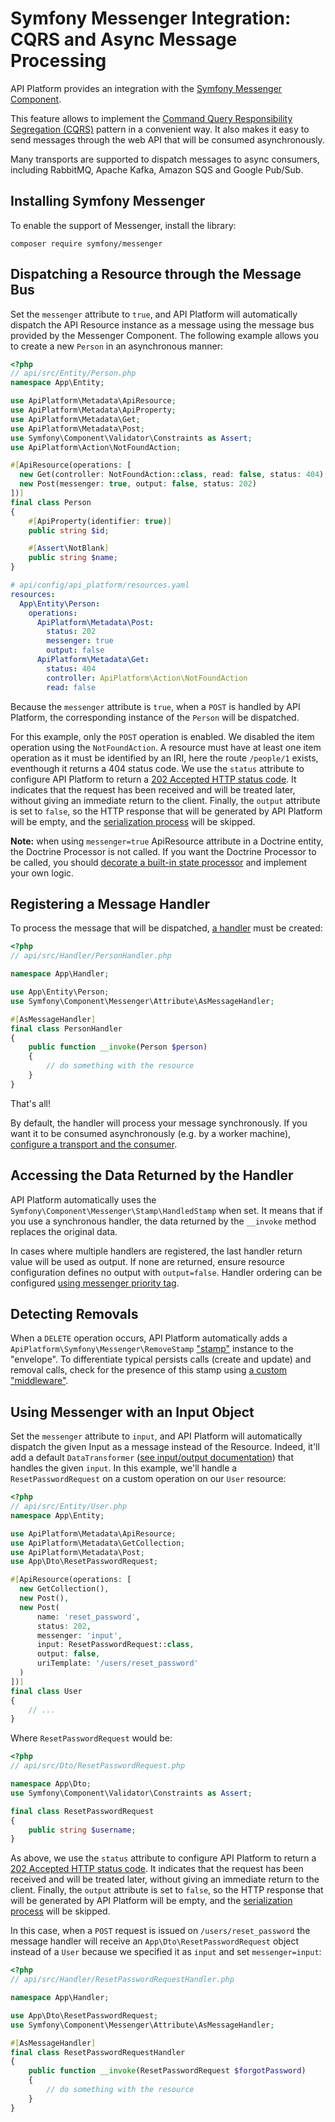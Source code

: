 # Symfony Messenger Integration: CQRS and Async Message Processing

API Platform provides an integration with the [Symfony Messenger Component](https://symfony.com/doc/current/messenger.html).

This feature allows to implement the [Command Query Responsibility Segregation (CQRS)](https://martinfowler.com/bliki/CQRS.html) pattern in a convenient way.
It also makes it easy to send messages through the web API that will be consumed asynchronously.

Many transports are supported to dispatch messages to async consumers, including RabbitMQ, Apache Kafka, Amazon SQS and Google Pub/Sub.

## Installing Symfony Messenger

To enable the support of Messenger, install the library:

```console
composer require symfony/messenger
```

## Dispatching a Resource through the Message Bus

Set the `messenger` attribute to `true`, and API Platform will automatically dispatch the API Resource instance as a message using the message bus provided by the Messenger Component. The following example allows you to create a new `Person` in an asynchronous manner:

<code-selector>

```php
<?php
// api/src/Entity/Person.php
namespace App\Entity;

use ApiPlatform\Metadata\ApiResource;
use ApiPlatform\Metadata\ApiProperty;
use ApiPlatform\Metadata\Get;
use ApiPlatform\Metadata\Post;
use Symfony\Component\Validator\Constraints as Assert;
use ApiPlatform\Action\NotFoundAction;

#[ApiResource(operations: [
  new Get(controller: NotFoundAction::class, read: false, status: 404),
  new Post(messenger: true, output: false, status: 202)
])]
final class Person
{
    #[ApiProperty(identifier: true)]
    public string $id;

    #[Assert\NotBlank]
    public string $name;
}
```

```yaml
# api/config/api_platform/resources.yaml
resources:
  App\Entity\Person:
    operations:
      ApiPlatform\Metadata\Post:
        status: 202
        messenger: true
        output: false
      ApiPlatform\Metadata\Get:
        status: 404
        controller: ApiPlatform\Action\NotFoundAction
        read: false
```

</code-selector>

Because the `messenger` attribute is `true`, when a `POST` is handled by API Platform, the corresponding instance of the `Person` will be dispatched.

For this example, only the `POST` operation is enabled. We disabled the item operation using the `NotFoundAction`. A resource must have at least one item operation as it must be identified by an IRI, here the route `/people/1` exists, eventhough it returns a 404 status code.
We use the `status` attribute to configure API Platform to return a [202 Accepted HTTP status code](https://developer.mozilla.org/en-US/docs/Web/HTTP/Status/202).
It indicates that the request has been received and will be treated later, without giving an immediate return to the client.
Finally, the `output` attribute is set to `false`, so the HTTP response that will be generated by API Platform will be empty, and the [serialization process](../core/serialization.md) will be skipped.

**Note:** when using `messenger=true` ApiResource attribute in a Doctrine entity, the Doctrine Processor is not called. If you want the Doctrine Processor to be called, you should [decorate a built-in state processor](../core/state-processors.md#creating-a-custom-state-processor) and implement your own logic.

## Registering a Message Handler

To process the message that will be dispatched, [a handler](https://symfony.com/doc/current/messenger.html#registering-handlers) must be created:

```php
<?php
// api/src/Handler/PersonHandler.php

namespace App\Handler;

use App\Entity\Person;
use Symfony\Component\Messenger\Attribute\AsMessageHandler;

#[AsMessageHandler]
final class PersonHandler
{
    public function __invoke(Person $person)
    {
        // do something with the resource
    }
}
```

That's all!

By default, the handler will process your message synchronously.
If you want it to be consumed asynchronously (e.g. by a worker machine), [configure a transport and the consumer](https://symfony.com/doc/current/messenger.html#transports).

## Accessing the Data Returned by the Handler

API Platform automatically uses the `Symfony\Component\Messenger\Stamp\HandledStamp` when set.
It means that if you use a synchronous handler, the data returned by the `__invoke` method replaces the original data.

In cases where multiple handlers are registered, the last handler return value will be used as output. If none are returned, ensure resource configuration defines no output with `output=false`.
Handler ordering can be configured [using messenger priority tag](https://symfony.com/doc/current/messenger.html#manually-configuring-handlers).

## Detecting Removals

When a `DELETE` operation occurs, API Platform automatically adds a `ApiPlatform\Symfony\Messenger\RemoveStamp` ["stamp"](https://symfony.com/doc/current/components/messenger.html#adding-metadata-to-messages-envelopes) instance to the "envelope".
To differentiate typical persists calls (create and update) and removal calls, check for the presence of this stamp using [a custom "middleware"](https://symfony.com/doc/current/components/messenger.html#adding-metadata-to-messages-envelopes).

## Using Messenger with an Input Object

Set the `messenger` attribute to `input`, and API Platform will automatically dispatch the given Input as a message instead of the Resource. Indeed, it'll add a default `DataTransformer` ([see input/output documentation](../core/dto.md)) that handles the given `input`. In this example, we'll handle a `ResetPasswordRequest` on a custom operation on our `User` resource:

```php
<?php
// api/src/Entity/User.php
namespace App\Entity;

use ApiPlatform\Metadata\ApiResource;
use ApiPlatform\Metadata\GetCollection;
use ApiPlatform\Metadata\Post;
use App\Dto\ResetPasswordRequest;

#[ApiResource(operations: [
  new GetCollection(),
  new Post(),
  new Post(
      name: 'reset_password',
      status: 202,
      messenger: 'input',
      input: ResetPasswordRequest::class,
      output: false,
      uriTemplate: '/users/reset_password'
  )
])]
final class User
{
    // ...
}
```

Where `ResetPasswordRequest` would be:

```php
<?php
// api/src/Dto/ResetPasswordRequest.php

namespace App\Dto;
use Symfony\Component\Validator\Constraints as Assert;

final class ResetPasswordRequest
{
    public string $username;
}
```

As above, we use the `status` attribute to configure API Platform to return a [202 Accepted HTTP status code](https://developer.mozilla.org/en-US/docs/Web/HTTP/Status/202).
It indicates that the request has been received and will be treated later, without giving an immediate return to the client.
Finally, the `output` attribute is set to `false`, so the HTTP response that will be generated by API Platform will be empty, and the [serialization process](../core/serialization.md) will be skipped.

In this case, when a `POST` request is issued on `/users/reset_password` the message handler will receive an `App\Dto\ResetPasswordRequest` object instead of a `User` because we specified it as `input` and set `messenger=input`:

```php
<?php
// api/src/Handler/ResetPasswordRequestHandler.php

namespace App\Handler;

use App\Dto\ResetPasswordRequest;
use Symfony\Component\Messenger\Attribute\AsMessageHandler;

#[AsMessageHandler]
final class ResetPasswordRequestHandler
{
    public function __invoke(ResetPasswordRequest $forgotPassword)
    {
        // do something with the resource
    }
}
```

